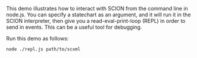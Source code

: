 This demo illustrates how to interact with SCION from the command line in node.js. You can specify a statechart as an argument, and it will run it in the SCION interpreter, then give you a read-eval-print-loop (REPL) in order to send in events. This can be a useful tool for debugging.

Run this demo as follows:

    node ./repl.js path/to/scxml
